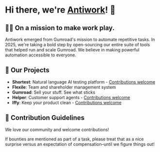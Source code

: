# Hi there, we're [Antiwork](https://antiwork.com)! 👋

## 🙋‍♀️ On a mission to make work play.
Antiwork emerged from Gumroad's mission to automate repetitive tasks. In 2025, we're taking a bold step by open-sourcing our entire suite of tools that helped run and scale Gumroad. We believe in making powerful automation accessible to everyone.

## 🚀 Our Projects
- **Shortest**: Natural language AI testing platform - [Contributions welcome](https://github.com/antiwork/shortest)
- **Flexile**: Team and shareholder management system
- **Gumroad**: Sell your stuff. See what sticks
- **Helper**: Customer support agents - [Contributions welcome](https://github.com/antiwork/helper)
- **Iffy**: Keep your product clean - [Contributions welcome](https://github.com/antiwork/iffy)

## 🌈 Contribution Guidelines
We love our community and welcome contributions!

If bounties are mentioned as part of a task, please treat that as a nice surprise versus an expectation of compensation–until we figure things out!

